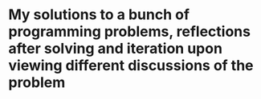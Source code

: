 # My solutions to a bunch of programming problems, reflections after solving and iteration upon viewing different discussions of the problem
